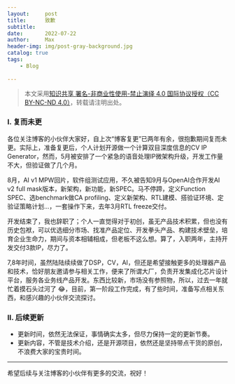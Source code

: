 ```yaml
---
layout:     post
title:      致歉
subtitle:   
date:       2022-07-22
author:     Max
header-img: img/post-gray-background.jpg
catalog: true
tags:
    - Blog
    
---
```

> 本文采用[知识共享 署名-非商业性使用-禁止演绎 4.0 国际协议授权（CC BY-NC-ND 4.0）](
https://creativecommons.org/licenses/by-nc-nd/4.0/)，转载请注明出处。

### I. 复而未更
各位关注博客的小伙伴大家好，自上次“博客复更”已两年有余，很抱歉期间复而未更。实际上，准备复更后，个人计划开源做一个计算双目深度信息的CV IP Generator，然而，5月被安排了一个紧急的语音处理IP微架构升级，开发工作量不大，但验证做了几个月。

8月，AI v1 MPW回片，软件组测试应用，不久被告知9月与OpenAI合作开发AI v2 full mask版本，新架构，新功能，新SPEC。马不停蹄，定义Function SPEC、选benchmark做CA profiling、定义新架构、RTL建模、搭验证环境、定验证策略计划...，一套操作下来，去年3月RTL freeze交付。

开发结束了，我也辞职了；个人一直觉得对于初创，虽无产品技术积累，但也没有历史包袱，可以优选细分市场、找准产品定位、开发拳头产品、构建技术壁垒，培育企业生命力，期间与资本相辅相成，但老板不这么想。算了，入职两年，主持开发交付3款IP，尽力了。

7,8年时间，虽然陆陆续续做了DSP，CV，AI，但还是希望接触更多的处理器产品和技术，恰好朋友邀请参与相关工作，便来了所谓大厂，负责开发集成化芯片设计平台，服务各业务线产品开发。东西比较新，市场没有参照物，所以，过去一年就忙着摸石头过河了 :joy:，目前，第一阶段工作完成，有了些时间，准备写点相关东西，和感兴趣的小伙伴交流探讨。

### II. 后续更新 
* 更新时间，依然无法保证，事情确实太多，但尽力保持一定的更新节奏。
* 更新内容，不管是技术介绍，还是开源项目，依然还是坚持带点干货的原创，不浪费大家的宝贵时间。

---

希望后续与关注博客的小伙伴有更多的交流，祝好！
